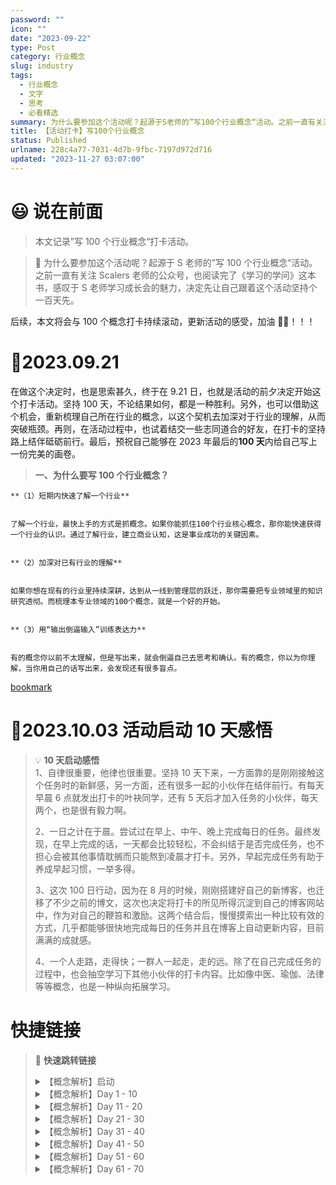 ```yaml
---
password: ""
icon: ""
date: "2023-09-22"
type: Post
category: 行业概念
slug: industry
tags:
  - 行业概念
  - 文字
  - 思考
  - 必看精选
summary: 为什么要参加这个活动呢？起源于S老师的”写100个行业概念“活动。之前一直有关注Scalers老师的公众号，也阅读完了《学习的学问》这本书，感叹于S老师学习成长会的魅力，决定先让自己跟着这个活动坚持个一百天先。
title: 【活动打卡】写100个行业概念
status: Published
urlname: 228c4a77-7031-4d7b-9fbc-7197d972d716
updated: "2023-11-27 03:07:00"
---
```


# 😃 说在前面

> 本文记录”写 100 个行业概念“打卡活动。

> 🏅 为什么要参加这个活动呢？起源于 S 老师的”写 100 个行业概念“活动。之前一直有关注 Scalers 老师的公众号，也阅读完了《学习的学问》这本书，感叹于 S 老师学习成长会的魅力，决定先让自己跟着这个活动坚持个一百天先。

后续，本文将会与 100 个概念打卡持续滚动，更新活动的感受，加油 💪🏻！！！

# 🤔2023.09.21

在做这个决定时，也是思索甚久，终于在 9.21 日，也就是活动的前夕决定开始这个打卡活动。坚持 100 天，不论结果如何，都是一种胜利。另外，也可以借助这个机会，重新梳理自己所在行业的概念，以这个契机去加深对于行业的理解，从而突破瓶颈。再则，在活动过程中，也试着结交一些志同道合的好友，在打卡的坚持路上结伴砥砺前行。最后，预祝自己能够在 2023 年最后的**100 天**内给自己写上一份完美的画卷。

> **一、为什么要写 100 个行业概念？**

    **（1）短期内快速了解一个行业**


    了解一个行业，最快上手的方式是抓概念。如果你能抓住100个行业核心概念，那你能快速获得一个行业的认识。通过了解行业，建立商业认知，这是事业成功的关键因素。


    **（2）加深对已有行业的理解**


    如果你想在现有的行业里持续深耕，达到从一线到管理层的跃迁，那你需要把专业领域里的知识研究透彻。而梳理本专业领域的100个概念，就是一个好的开始。


    **（3）用“输出倒逼输入”训练表达力**


    有的概念你以前不太理解，但是写出来，就会倒逼自己去思考和确认。有的概念，你以为你理解，当你用自己的话写出来，会发现还有很多盲点。

[bookmark](https://mp.weixin.qq.com/s/6IQ909ygIUTbBokovs6F2A)

# 🤔2023.10.03 活动启动 10 天感悟

> 💡 **10 天启动感悟**  
> 1、自律很重要，他律也很重要。坚持 10 天下来，一方面靠的是刚刚接触这个任务时的新鲜感，另一方面，还有很多一起的小伙伴在结伴前行。有每天早晨 6 点就发出打卡的叶袂同学，还有 5 天后才加入任务的小伙伴，每天两个，也是很有毅力啊。
>
> 2、一日之计在于晨。尝试过在早上、中午、晚上完成每日的任务。最终发现，在早上完成的话，一天都会比较轻松，不会纠结于是否完成任务，也不担心会被其他事情耽搁而只能熬到凌晨才打卡。另外，早起完成任务有助于养成早起习惯，一举多得。
>
> 3、这次 100 日行动，因为在 8 月的时候，刚刚搭建好自己的新博客，也迁移了不少之前的博文，这次也决定将打卡的所见所得沉淀到自己的博客网站中，作为对自己的鞭笞和激励。这两个结合后，慢慢摸索出一种比较有效的方式，几乎都能够很快地完成每日的任务并且在博客上自动更新内容，目前满满的成就感。
>
> 4、一个人走路，走得快；一群人一起走，走的远。除了在自己完成任务的过程中，也会抽空学习下其他小伙伴的打卡内容。比如像中医、瑜伽、法律等等概念，也是一种纵向拓展学习。

# 快捷链接

> 📌 **快速跳转链接**
>
> <details>  
>   <summary>【概念解析】启动</summary>  
>   
>   
> [bookmark](https://kuangyichen.com/article/industry)  
>   
>   
> [bookmark](https://kuangyichen.com/article/start-industry-100-words)  
>   
>   
>   
>   </details>  
>   
> <details>  
>   <summary>【概念解析】Day 1 - 10</summary>  
>   
>   
> [bookmark](https://kuangyichen.com/article/industry-day1)  
>   
>   
> [bookmark](https://kuangyichen.com/article/industry-day2)  
>   
>   
> [bookmark](https://kuangyichen.com/article/industry-day3)  
>   
>   
> [bookmark](https://kuangyichen.com/article/industry-day4)  
>   
>   
> [bookmark](https://kuangyichen.com/article/industry-day5)  
>   
>   
> [bookmark](https://kuangyichen.com/article/industry-day6)  
>   
>   
> [bookmark](https://kuangyichen.com/article/industry-day7)  
>   
>   
> [bookmark](https://kuangyichen.com/article/industry-day8)  
>   
>   
> [bookmark](https://kuangyichen.com/article/industry-day9)  
>   
>   
> [bookmark](https://kuangyichen.com/article/industry-day10)  
>   
>   
>   
>   </details>  
>   
> <details>  
>   <summary>【概念解析】Day 11 - 20</summary>  
>   
>   
> [bookmark](https://kuangyichen.com/article/industry-day11)  
>   
>   
> [bookmark](https://kuangyichen.com/article/industry-day12)  
>   
>   
> [bookmark](https://kuangyichen.com/article/industry-day13)  
>   
>   
> [bookmark](https://kuangyichen.com/article/industry-day14)  
>   
>   
> [bookmark](https://kuangyichen.com/article/industry-day15)  
>   
>   
> [bookmark](https://kuangyichen.com/article/industry-day16)  
>   
>   
> [bookmark](https://kuangyichen.com/article/industry-day17)  
>   
>   
> [bookmark](https://kuangyichen.com/article/industry-day18)  
>   
>   
> [bookmark](https://kuangyichen.com/article/industry-day19)  
>   
>   
> [bookmark](https://kuangyichen.com/article/industry-day20)  
>   
>   
>   
>   </details>  
>   
> <details>  
>   <summary>【概念解析】Day 21 - 30</summary>  
>   
>   
> [bookmark](https://kuangyichen.com/article/industry-day21)  
>   
>   
> [bookmark](https://kuangyichen.com/article/industry-day22)  
>   
>   
> [bookmark](https://kuangyichen.com/article/industry-day23)  
>   
>   
> [bookmark](https://kuangyichen.com/article/industry-day24)  
>   
>   
> [bookmark](https://kuangyichen.com/article/industry-day25)  
>   
>   
> [bookmark](https://kuangyichen.com/article/industry-day26)  
>   
>   
> [bookmark](https://kuangyichen.com/article/industry-day27)  
>   
>   
> [bookmark](https://kuangyichen.com/article/industry-day28)  
>   
>   
> [bookmark](https://kuangyichen.com/article/industry-day29)  
>   
>   
> [bookmark](https://kuangyichen.com/article/industry-day30)  
>   
>   
>   
>   </details>  
>   
> <details>  
>   <summary>【概念解析】Day 31 - 40</summary>  
>   
>   
> [bookmark](https://kuangyichen.com/article/industry-day31)  
>   
>   
> [bookmark](https://kuangyichen.com/article/industry-day32)  
>   
>   
> [bookmark](https://kuangyichen.com/article/industry-day33)  
>   
>   
> [bookmark](https://kuangyichen.com/article/industry-day34)  
>   
>   
> [bookmark](https://kuangyichen.com/article/industry-day35)  
>   
>   
> [bookmark](https://kuangyichen.com/article/industry-day36)  
>   
>   
> [bookmark](https://kuangyichen.com/article/industry-day37)  
>   
>   
> [bookmark](https://kuangyichen.com/article/industry-day38)  
>   
>   
> [bookmark](https://kuangyichen.com/article/industry-day39)  
>   
>   
> [bookmark](https://kuangyichen.com/article/industry-day40)  
>   
>   
>   
>   </details>  
>   
> <details>  
>   <summary>【概念解析】Day 41 - 50</summary>  
>   
>   
> [bookmark](https://kuangyichen.com/article/industry-day41)  
>   
>   
> [bookmark](https://kuangyichen.com/article/industry-day42)  
>   
>   
> [bookmark](https://kuangyichen.com/article/industry-day43)  
>   
>   
> [bookmark](https://kuangyichen.com/article/industry-day44)  
>   
>   
> [bookmark](https://kuangyichen.com/article/industry-day45)  
>   
>   
> [bookmark](https://kuangyichen.com/article/industry-day46)  
>   
>   
> [bookmark](https://kuangyichen.com/article/industry-day47)  
>   
>   
> [bookmark](https://kuangyichen.com/article/industry-day48)  
>   
>   
> [bookmark](https://kuangyichen.com/article/industry-day49)  
>   
>   
> [bookmark](https://kuangyichen.com/article/industry-day50)  
>   
>   
>   
>   </details>  
>   
> <details>  
>   <summary>【概念解析】Day 51 - 60</summary>  
>   
>   
> [bookmark](https://kuangyichen.com/article/industry-day51)  
>   
>   
> [bookmark](https://kuangyichen.com/article/industry-day52)  
>   
>   
> [bookmark](https://kuangyichen.com/article/industry-day53)  
>   
>   
> [bookmark](https://kuangyichen.com/article/industry-day54)  
>   
>   
> [bookmark](https://kuangyichen.com/article/industry-day55)  
>   
>   
> [bookmark](https://kuangyichen.com/article/industry-day56)  
>   
>   
> [bookmark](https://kuangyichen.com/article/industry-day57)  
>   
>   
> [bookmark](https://kuangyichen.com/article/industry-day58)  
>   
>   
> [bookmark](https://kuangyichen.com/article/industry-day59)  
>   
>   
> [bookmark](https://kuangyichen.com/article/industry-day60)  
>   
>   
>   
>   </details>  
>   
> <details>  
>   <summary>【概念解析】Day 61 - 70</summary>  
>   
>   
> [bookmark](https://kuangyichen.com/article/industry-day61)  
>   
>   
> [bookmark](https://kuangyichen.com/article/industry-day62)  
>   
>   
> [bookmark]()  
>   
>   
>   
>   </details>
